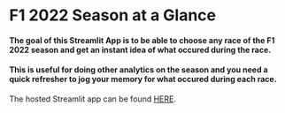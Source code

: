 # F1 2022 Season at a Glance
#### The goal of this Streamlit App is to be able to choose any race of the F1 2022 season and get an instant idea of what occured during the race.
#### This is useful for doing other analytics on the season and you need a quick refresher to jog your memory for what occured during each race.

The hosted Streamlit app can be found [HERE](https://amazing.streamlit.io).
